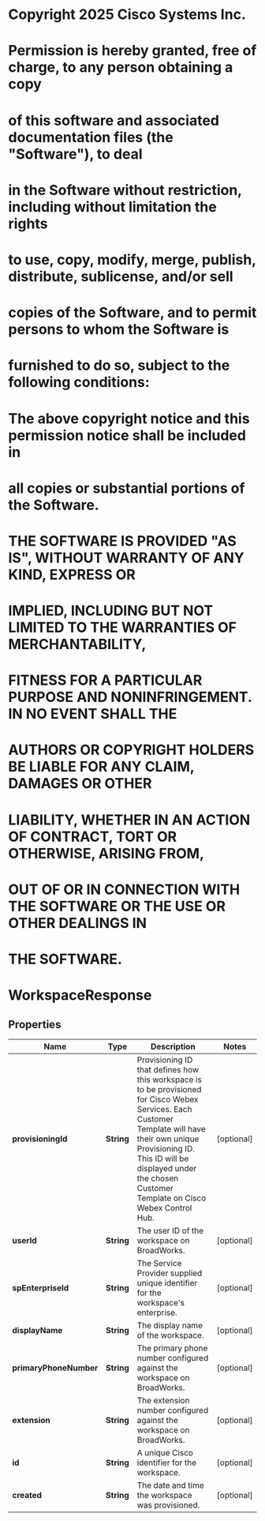<!--  Copyright 2025 Cisco Systems Inc.

Permission is hereby granted, free of charge, to any person obtaining a copy
of this software and associated documentation files (the "Software"), to deal
in the Software without restriction, including without limitation the rights
to use, copy, modify, merge, publish, distribute, sublicense, and/or sell
copies of the Software, and to permit persons to whom the Software is
furnished to do so, subject to the following conditions:

The above copyright notice and this permission notice shall be included in
all copies or substantial portions of the Software.

THE SOFTWARE IS PROVIDED "AS IS", WITHOUT WARRANTY OF ANY KIND, EXPRESS OR
IMPLIED, INCLUDING BUT NOT LIMITED TO THE WARRANTIES OF MERCHANTABILITY,
FITNESS FOR A PARTICULAR PURPOSE AND NONINFRINGEMENT. IN NO EVENT SHALL THE
AUTHORS OR COPYRIGHT HOLDERS BE LIABLE FOR ANY CLAIM, DAMAGES OR OTHER
LIABILITY, WHETHER IN AN ACTION OF CONTRACT, TORT OR OTHERWISE, ARISING FROM,
OUT OF OR IN CONNECTION WITH THE SOFTWARE OR THE USE OR OTHER DEALINGS IN
THE SOFTWARE.-->
# Copyright 2025 Cisco Systems Inc.
#
# Permission is hereby granted, free of charge, to any person obtaining a copy
# of this software and associated documentation files (the "Software"), to deal
# in the Software without restriction, including without limitation the rights
# to use, copy, modify, merge, publish, distribute, sublicense, and/or sell
# copies of the Software, and to permit persons to whom the Software is
# furnished to do so, subject to the following conditions:
#
# The above copyright notice and this permission notice shall be included in
# all copies or substantial portions of the Software.
#
# THE SOFTWARE IS PROVIDED "AS IS", WITHOUT WARRANTY OF ANY KIND, EXPRESS OR
# IMPLIED, INCLUDING BUT NOT LIMITED TO THE WARRANTIES OF MERCHANTABILITY,
# FITNESS FOR A PARTICULAR PURPOSE AND NONINFRINGEMENT. IN NO EVENT SHALL THE
# AUTHORS OR COPYRIGHT HOLDERS BE LIABLE FOR ANY CLAIM, DAMAGES OR OTHER
# LIABILITY, WHETHER IN AN ACTION OF CONTRACT, TORT OR OTHERWISE, ARISING FROM,
# OUT OF OR IN CONNECTION WITH THE SOFTWARE OR THE USE OR OTHER DEALINGS IN
# THE SOFTWARE.



# WorkspaceResponse


## Properties

| Name | Type | Description | Notes |
|------------ | ------------- | ------------- | -------------|
|**provisioningId** | **String** | Provisioning ID that defines how this workspace is to be provisioned for Cisco Webex Services. Each Customer Template will have their own unique Provisioning ID. This ID will be displayed under the chosen Customer Template on Cisco Webex Control Hub. |  [optional] |
|**userId** | **String** | The user ID of the workspace on BroadWorks. |  [optional] |
|**spEnterpriseId** | **String** | The Service Provider supplied unique identifier for the workspace&#39;s enterprise. |  [optional] |
|**displayName** | **String** | The display name of the workspace. |  [optional] |
|**primaryPhoneNumber** | **String** | The primary phone number configured against the workspace on BroadWorks. |  [optional] |
|**extension** | **String** | The extension number configured against the workspace on BroadWorks. |  [optional] |
|**id** | **String** | A unique Cisco identifier for the workspace. |  [optional] |
|**created** | **String** | The date and time the workspace was provisioned. |  [optional] |



